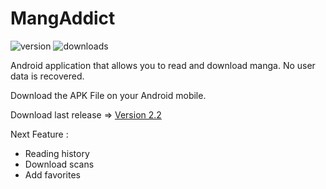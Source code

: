 # MangAddict

![version](https://img.shields.io/github/v/release/MangAddict/MangAddict)
![downloads](https://img.shields.io/github/downloads/MangAddict/MangAddict/total)

Android application that allows you to read and download manga.
No user data is recovered.

Download the APK File on your Android mobile.

Download last release => [Version 2.2]

[Version 2.2]: https://github.com/MangAddict/MangAddict/releases/tag/V2.2

Next Feature : 

- Reading history
- Download scans
- Add favorites
